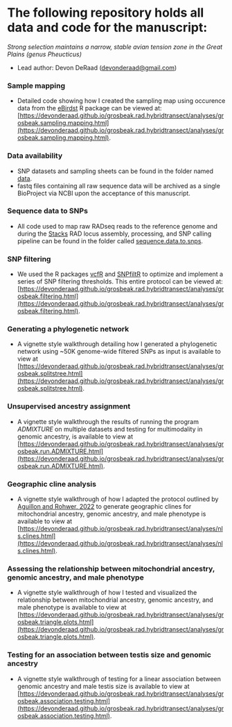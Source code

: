 # The following repository holds all data and code for the manuscript:
*Strong selection maintains a narrow, stable avian tension zone in the Great Plains (genus *Pheucticus*)*
- Lead author: Devon DeRaad (devonderaad@gmail.com)

### Sample mapping
* Detailed code showing how I created the sampling map using occurence data from the [eBirdst](https://ebird.github.io/ebirdst/) R package can be viewed at: [https://devonderaad.github.io/grosbeak.rad.hybridtransect/analyses/grosbeak.sampling.mapping.html](https://devonderaad.github.io/grosbeak.rad.hybridtransect/analyses/grosbeak.sampling.mapping.html).

### Data availability
* SNP datasets and sampling sheets can be found in the folder named [data](https://github.com/DevonDeRaad/grosbeak.rad.hybridtransect/tree/main/data).
* fastq files containing all raw sequence data will be archived as a single BioProject via NCBI upon the acceptance of this manuscript.

### Sequence data to SNPs
* All code used to map raw RADseq reads to the reference genome and  during the [Stacks](https://catchenlab.life.illinois.edu/stacks/) RAD locus assembly, processing, and SNP calling pipeline can be found in the folder called [sequence.data.to.snps](https://github.com/DevonDeRaad/grosbeak.rad.hybridtransect/tree/main/sequence.data.to.snps).

### SNP filtering
* We used the R packages [vcfR](https://knausb.github.io/vcfR_documentation/) and [SNPfiltR](https://devonderaad.github.io/SNPfiltR/) to optimize and implement a series of SNP filtering thresholds. This entire protocol can be viewed at: [https://devonderaad.github.io/grosbeak.rad.hybridtransect/analyses/grosbeak.filtering.html](https://devonderaad.github.io/grosbeak.rad.hybridtransect/analyses/grosbeak.filtering.html).

### Generating a phylogenetic network
* A vignette style walkthrough detailing how I generated a phylogenetic network using ~50K genome-wide filtered SNPs as input is available to view at [https://devonderaad.github.io/grosbeak.rad.hybridtransect/analyses/grosbeak.splitstree.html](https://devonderaad.github.io/grosbeak.rad.hybridtransect/analyses/grosbeak.splitstree.html).

### Unsupervised ancestry assignment
* A vignette style walkthrough the results of running the program *ADMIXTURE* on multiple datasets and testing for multimodality in genomic ancestry, is available to view at [https://devonderaad.github.io/grosbeak.rad.hybridtransect/analyses/grosbeak.run.ADMIXTURE.html](https://devonderaad.github.io/grosbeak.rad.hybridtransect/analyses/grosbeak.run.ADMIXTURE.html).

### Geographic cline analysis
* A vignette style walkthrough of how I adapted the protocol outlined by [Aguillon and Rohwer, 2022](https://academic.oup.com/evolut/article/76/5/1082/6881794) to generate geographic clines for mitochondrial ancestry, genomic ancestry, and male phenotype is available to view at [https://devonderaad.github.io/grosbeak.rad.hybridtransect/analyses/nls.clines.html](https://devonderaad.github.io/grosbeak.rad.hybridtransect/analyses/nls.clines.html).

### Assessing the relationship between mitochondrial ancestry, genomic ancestry, and male phenotype
* A vignette style walkthrough of how I tested and visualized the relationship between mitochondrial ancestry, genomic ancestry, and male phenotype is available to view at [https://devonderaad.github.io/grosbeak.rad.hybridtransect/analyses/grosbeak.triangle.plots.html](https://devonderaad.github.io/grosbeak.rad.hybridtransect/analyses/grosbeak.triangle.plots.html).
  
### Testing for an association between testis size and genomic ancestry
* A vignette style walkthrough of testing for a linear association between genomic ancestry and male testis size is available to view at [https://devonderaad.github.io/grosbeak.rad.hybridtransect/analyses/grosbeak.association.testing.html](https://devonderaad.github.io/grosbeak.rad.hybridtransect/analyses/grosbeak.association.testing.html).

